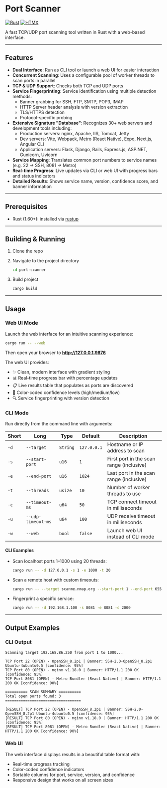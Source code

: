 # Port Scanner

[![Rust](https://img.shields.io/badge/Rust-%23000000.svg?e&logo=rust&logoColor=white)](#)
[![HTMX](https://img.shields.io/badge/HTMX-%23000000.svg?e&logo=htmx&logoColor=white)](#)

A fast TCP/UDP port scanning tool written in Rust with a web-based interface.

---

## Features

-   **Dual Interface**: Run as CLI tool or launch a web UI for easier interaction
-   **Concurrent Scanning**: Uses a configurable pool of worker threads to scan ports in parallel
-   **TCP & UDP Support**: Checks both TCP and UDP ports
-   **Service Fingerprinting**: Service identification using multiple detection methods:
    -   Banner grabbing for SSH, FTP, SMTP, POP3, IMAP
    -   HTTP Server header analysis with version extraction
    -   TLS/HTTPS detection
    -   Protocol-specific probing
-   **Extensive Signature "Database"**: Recognizes 30+ web servers and development tools including:
    -   Production servers: nginx, Apache, IIS, Tomcat, Jetty
    -   Dev servers: Vite, Webpack, Metro (React Native), Expo, Next.js, Angular CLI
    -   Application servers: Flask, Django, Rails, Express.js, ASP.NET, Gunicorn, Uvicorn
-   **Service Mapping**: Translates common port numbers to service names (e.g. 22 → SSH, 8081 → Metro)
-   **Real-time Progress**: Live updates via CLI or web UI with progress bars and status indicators
-   **Detailed Results**: Shows service name, version, confidence score, and banner information

---

## Prerequisites

-   Rust (1.60+): installed via [rustup](https://rustup.rs/)

---

## Building & Running

1. Clone the repo
2. Navigate to the project directory

    ```bash
    cd port-scanner
    ```

3. Build project

    ```bash
    cargo build
    ```

---

## Usage

### Web UI Mode

Launch the web interface for an intuitive scanning experience:

```bash
cargo run -- --web
```

Then open your browser to **http://127.0.0.1:9876**

The web UI provides:

-   ✨ Clean, modern interface with gradient styling
-   📊 Real-time progress bar with percentage updates
-   📋 Live results table that populates as ports are discovered
-   🎨 Color-coded confidence levels (high/medium/low)
-   🔍 Service fingerprinting with version detection

### CLI Mode

Run directly from the command line with arguments:

| Short | Long               | Type     | Default     | Description                              |
| ----- | ------------------ | -------- | ----------- | ---------------------------------------- |
| `-d`  | `--target`         | `String` | `127.0.0.1` | Hostname or IP address to scan           |
| `-s`  | `--start-port`     | `u16`    | `1`         | First port in the scan range (inclusive) |
| `-e`  | `--end-port`       | `u16`    | `1024`      | Last port in the scan range (inclusive)  |
| `-t`  | `--threads`        | `usize`  | `10`        | Number of worker threads to use          |
| `-c`  | `--timeout-ms`     | `u64`    | `50`        | TCP connect timeout in milliseconds      |
| `-u`  | `--udp-timeout-ms` | `u64`    | `100`       | UDP receive timeout in milliseconds      |
| `-w`  | `--web`            | `bool`   | `false`     | Launch web UI instead of CLI mode        |

#### CLI Examples

-   Scan localhost ports 1–1000 using 20 threads:

    ```bash
    cargo run -- -d 127.0.0.1 -s 1 -e 1000 -t 20
    ```

-   Scan a remote host with custom timeouts:

    ```bash
    cargo run -- --target scanme.nmap.org --start-port 1 --end-port 65535 --threads 50 --timeout-ms 100 --udp-timeout-ms 200
    ```

-   Fingerprint a specific service:

    ```bash
    cargo run -- -d 192.168.1.100 -s 8081 -e 8081 -c 2000
    ```

---

## Output Examples

### CLI Output

```
Scanning target 192.168.86.250 from port 1 to 1000...

TCP Port 22 (OPEN) - OpenSSH_8.2p1 | Banner: SSH-2.0-OpenSSH_8.2p1 Ubuntu-4ubuntu0.5 [confidence: 95%]
TCP Port 80 (OPEN) - nginx v1.18.0 | Banner: HTTP/1.1 200 OK [confidence: 95%]
TCP Port 8081 (OPEN) - Metro Bundler (React Native) | Banner: HTTP/1.1 200 OK [confidence: 90%]

========== SCAN SUMMARY ==========
Total open ports found: 3
==================================

[RESULT] TCP Port 22 (OPEN) - OpenSSH_8.2p1 | Banner: SSH-2.0-OpenSSH_8.2p1 Ubuntu-4ubuntu0.5 [confidence: 95%]
[RESULT] TCP Port 80 (OPEN) - nginx v1.18.0 | Banner: HTTP/1.1 200 OK [confidence: 95%]
[RESULT] TCP Port 8081 (OPEN) - Metro Bundler (React Native) | Banner: HTTP/1.1 200 OK [confidence: 90%]
```

### Web UI

The web interface displays results in a beautiful table format with:

-   Real-time progress tracking
-   Color-coded confidence indicators
-   Sortable columns for port, service, version, and confidence
-   Responsive design that works on all screen sizes
